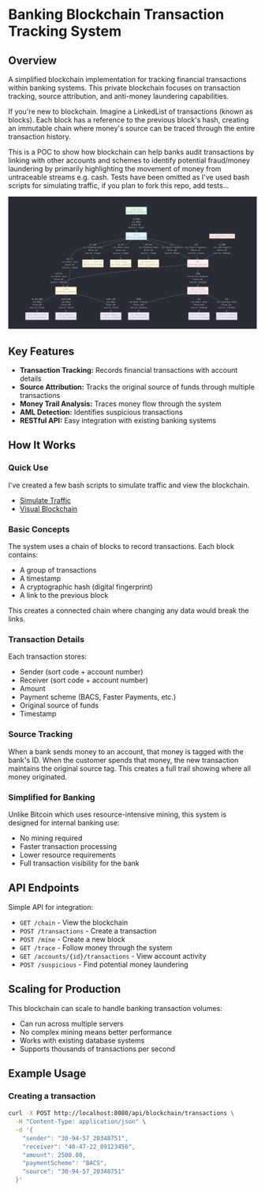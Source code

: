# Banking Blockchain Transaction Tracking System

## Overview

A simplified blockchain implementation for tracking financial transactions within banking systems. This private blockchain focuses on transaction tracking, source attribution, and anti-money laundering capabilities.

If you're new to blockchain. Imagine a LinkedList of transactions (known as blocks). Each block has a reference to the previous block's hash, creating an immutable chain where money's source can be traced through the entire transaction history.

This is a POC to show how blockchain can help banks audit transactions by linking with other accounts and schemes to identify potential fraud/money laundering by primarily highlighting the movement of money from untraceable streams e.g. cash. Tests have been omitted as I've used bash scripts for simulating traffic, if you plan to fork this repo, add tests...

![Flowchart](docs/Example.png)

## Key Features

- **Transaction Tracking:** Records financial transactions with account details
- **Source Attribution:** Tracks the original source of funds through multiple transactions
- **Money Trail Analysis:** Traces money flow through the system
- **AML Detection:** Identifies suspicious transactions
- **RESTful API:** Easy integration with existing banking systems

## How It Works

### Quick Use
I've created a few bash scripts to simulate traffic and view the blockchain. 
- [Simulate Traffic](simulate.sh)
- [Visual Blockchain](visual-blockchain.sh)

### Basic Concepts

The system uses a chain of blocks to record transactions. Each block contains:
- A group of transactions
- A timestamp
- A cryptographic hash (digital fingerprint)
- A link to the previous block

This creates a connected chain where changing any data would break the links.

### Transaction Details

Each transaction stores:
- Sender (sort code + account number)
- Receiver (sort code + account number)
- Amount
- Payment scheme (BACS, Faster Payments, etc.)
- Original source of funds
- Timestamp

### Source Tracking

When a bank sends money to an account, that money is tagged with the bank's ID. When the customer spends that money, the new transaction maintains the original source tag. This creates a full trail showing where all money originated.

### Simplified for Banking

Unlike Bitcoin which uses resource-intensive mining, this system is designed for internal banking use:
- No mining required
- Faster transaction processing
- Lower resource requirements
- Full transaction visibility for the bank

## API Endpoints

Simple API for integration:

- `GET /chain` - View the blockchain
- `POST /transactions` - Create a transaction
- `POST /mine` - Create a new block
- `GET /trace` - Follow money through the system
- `GET /accounts/{id}/transactions` - View account activity
- `POST /suspicious` - Find potential money laundering

## Scaling for Production

This blockchain can scale to handle banking transaction volumes:

- Can run across multiple servers
- No complex mining means better performance
- Works with existing database systems
- Supports thousands of transactions per second

## Example Usage

### Creating a transaction
```bash
curl -X POST http://localhost:8080/api/blockchain/transactions \
  -H "Content-Type: application/json" \
  -d '{
    "sender": "30-94-57_20348751",
    "receiver": "40-47-22_89123456",
    "amount": 2500.00,
    "paymentScheme": "BACS",
    "source": "30-94-57_20348751"
  }'